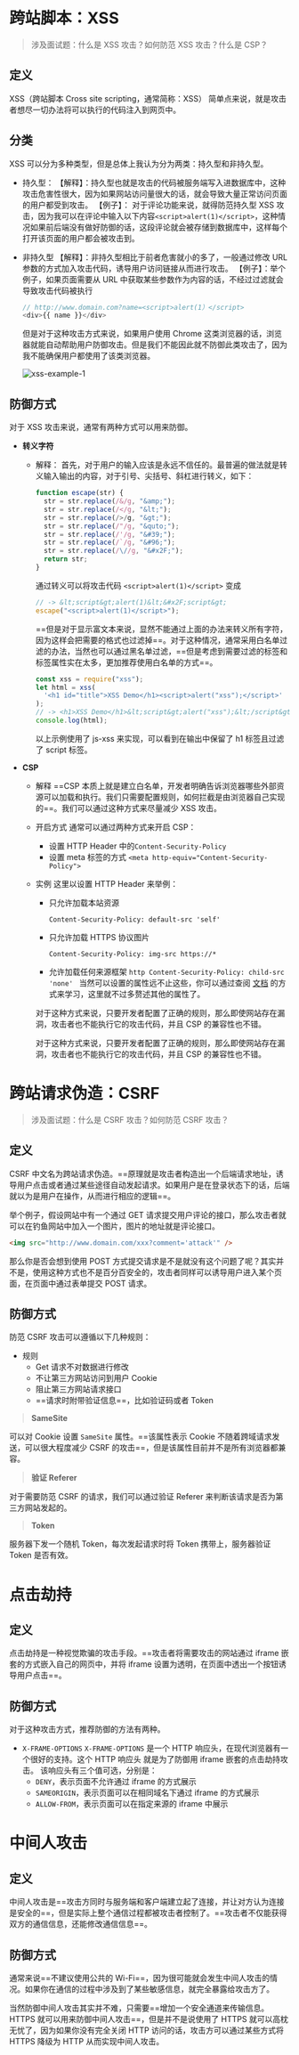 # 跨站脚本：XSS

> 涉及面试题：什么是 XSS 攻击？如何防范 XSS 攻击？什么是 CSP？

## **定义**

XSS（跨站脚本 Cross site scripting，通常简称：XSS） 简单点来说，就是攻击者想尽一切办法将可以执行的代码注入到网页中。

## **分类**

XSS 可以分为多种类型，但是总体上我认为分为两类：持久型和非持久型。

- 持久型：
  【解释】：持久型也就是攻击的代码被服务端写入进数据库中，这种攻击危害性很大，因为如果网站访问量很大的话，就会导致大量正常访问页面的用户都受到攻击。
  【例子】： 对于评论功能来说，就得防范持久型 XSS 攻击，因为我可以在评论中输入以下内容`<script>alert(1)</script>`，这种情况如果前后端没有做好防御的话，这段评论就会被存储到数据库中，这样每个打开该页面的用户都会被攻击到。

- 非持久型
  【解释】：非持久型相比于前者危害就小的多了，一般通过修改 URL 参数的方式加入攻击代码，诱导用户访问链接从而进行攻击。
  【例子】：举个例子，如果页面需要从 URL 中获取某些参数作为内容的话，不经过过滤就会导致攻击代码被执行

  ```js
  // http://www.domain.com?name=<script>alert(1）</script>
  <div>{{ name }}</div>
  ```

  但是对于这种攻击方式来说，如果用户使用 Chrome 这类浏览器的话，浏览器就能自动帮助用户防御攻击。但是我们不能因此就不防御此类攻击了，因为我不能确保用户都使用了该类浏览器。

  ![xss-example-1](../imgs/xss-example-1.png)

## **防御方式**

对于 XSS 攻击来说，通常有两种方式可以用来防御。

- **转义字符**

  - 解释：
    首先，对于用户的输入应该是永远不信任的。最普遍的做法就是转义输入输出的内容，对于引号、尖括号、斜杠进行转义，如下：

    ```js
    function escape(str) {
      str = str.replace(/&/g, "&amp;");
      str = str.replace(/</g, "&lt;");
      str = str.replace(/>/g, "&gt;");
      str = str.replace(/"/g, "&quto;");
      str = str.replace(/'/g, "&#39;");
      str = str.replace(/`/g, "&#96;");
      str = str.replace(/\//g, "&#x2F;");
      return str;
    }
    ```

    通过转义可以将攻击代码 `<script>alert(1)</script>` 变成

    ```js
    // -> &lt;script&gt;alert(1)&lt;&#x2F;script&gt;
    escape("<script>alert(1)</script>");
    ```

    ==但是对于显示富文本来说，显然不能通过上面的办法来转义所有字符，因为这样会把需要的格式也过滤掉==。对于这种情况，通常采用白名单过滤的办法，当然也可以通过黑名单过滤，==但是考虑到需要过滤的标签和标签属性实在太多，更加推荐使用白名单的方式==。

    ```js
    const xss = require("xss");
    let html = xss(
      '<h1 id="title">XSS Demo</h1><script>alert("xss");</script>'
    );
    // -> <h1>XSS Demo</h1>&lt;script&gt;alert("xss");&lt;/script&gt;
    console.log(html);
    ```

    以上示例使用了 js-xss 来实现，可以看到在输出中保留了 h1 标签且过滤了 script 标签。

- **CSP**

  - 解释
    ==CSP 本质上就是建立白名单，开发者明确告诉浏览器哪些外部资源可以加载和执行。我们只需要配置规则，如何拦截是由浏览器自己实现的==。我们可以通过这种方式来尽量减少 XSS 攻击。
  - 开启方式
    通常可以通过两种方式来开启 CSP：
    - 设置 HTTP Header 中的`Content-Security-Policy`
    - 设置 meta 标签的方式 `<meta http-equiv="Content-Security-Policy">`
  - 实例
    这里以设置 HTTP Header 来举例：

    - 只允许加载本站资源
      ```http
      Content-Security-Policy: default-src 'self'
      ```
    - 只允许加载 HTTPS 协议图片
      ```http
      Content-Security-Policy: img-src https://*
      ```
    - 允许加载任何来源框架
      `http Content-Security-Policy: child-src 'none' `
      当然可以设置的属性远不止这些，你可以通过查阅 [文档](https://developer.mozilla.org/en-US/docs/Web/HTTP/Headers/Content-Security-Policy) 的方式来学习，这里就不过多赘述其他的属性了。

    对于这种方式来说，只要开发者配置了正确的规则，那么即使网站存在漏洞，攻击者也不能执行它的攻击代码，并且 CSP 的兼容性也不错。

    对于这种方式来说，只要开发者配置了正确的规则，那么即使网站存在漏洞，攻击者也不能执行它的攻击代码，并且 CSP 的兼容性也不错。

# 跨站请求伪造：CSRF

> 涉及面试题：什么是 CSRF 攻击？如何防范 CSRF 攻击？

## **定义**

CSRF 中文名为跨站请求伪造。==原理就是攻击者构造出一个后端请求地址，诱导用户点击或者通过某些途径自动发起请求。如果用户是在登录状态下的话，后端就以为是用户在操作，从而进行相应的逻辑==。

举个例子，假设网站中有一个通过 GET 请求提交用户评论的接口，那么攻击者就可以在钓鱼网站中加入一个图片，图片的地址就是评论接口。

```html
<img src="http://www.domain.com/xxx?comment='attack'" />
```

那么你是否会想到使用 POST 方式提交请求是不是就没有这个问题了呢？其实并不是，使用这种方式也不是百分百安全的，攻击者同样可以诱导用户进入某个页面，在页面中通过表单提交 POST 请求。

## **防御方式**

防范 CSRF 攻击可以遵循以下几种规则：

- 规则
  - Get 请求不对数据进行修改
  - 不让第三方网站访问到用户 Cookie
  - 阻止第三方网站请求接口
  - ==请求时附带验证信息==，比如验证码或者 Token

> **SameSite**

可以对 Cookie 设置 `SameSite` 属性。==该属性表示 Cookie 不随着跨域请求发送，可以很大程度减少 CSRF 的攻击==，但是该属性目前并不是所有浏览器都兼容。

> **验证 Referer**

对于需要防范 CSRF 的请求，我们可以通过验证 Referer 来判断该请求是否为第三方网站发起的。

> **Token**

服务器下发一个随机 Token，每次发起请求时将 Token 携带上，服务器验证 Token 是否有效。

# 点击劫持

## **定义**

点击劫持是一种视觉欺骗的攻击手段。==攻击者将需要攻击的网站通过 iframe 嵌套的方式嵌入自己的网页中，并将 iframe 设置为透明，在页面中透出一个按钮诱导用户点击==。

## **防御方式**

对于这种攻击方式，推荐防御的方法有两种。

- `X-FRAME-OPTIONS`
  `X-FRAME-OPTIONS` 是一个 HTTP 响应头，在现代浏览器有一个很好的支持。这个 HTTP 响应头 就是为了防御用 iframe 嵌套的点击劫持攻击。
  该响应头有三个值可选，分别是：
  - `DENY`，表示页面不允许通过 iframe 的方式展示
  - `SAMEORIGIN`，表示页面可以在相同域名下通过 iframe 的方式展示
  - `ALLOW-FROM`，表示页面可以在指定来源的 iframe 中展示

# 中间人攻击

## **定义**

中间人攻击是==攻击方同时与服务端和客户端建立起了连接，并让对方认为连接是安全的==，但是实际上整个通信过程都被攻击者控制了。==攻击者不仅能获得双方的通信信息，还能修改通信信息==。

## **防御方式**

通常来说==不建议使用公共的 Wi-Fi==，因为很可能就会发生中间人攻击的情况。如果你在通信的过程中涉及到了某些敏感信息，就完全暴露给攻击方了。

当然防御中间人攻击其实并不难，只需要==增加一个安全通道来传输信息。HTTPS 就可以用来防御中间人攻击==，但是并不是说使用了 HTTPS 就可以高枕无忧了，因为如果你没有完全关闭 HTTP 访问的话，攻击方可以通过某些方式将 HTTPS 降级为 HTTP 从而实现中间人攻击。
